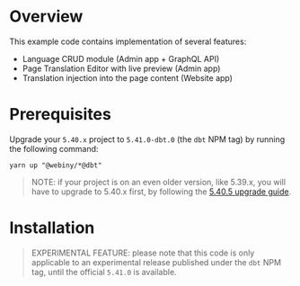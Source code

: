 # Overview

This example code contains implementation of several features:

- Language CRUD module (Admin app + GraphQL API)
- Page Translation Editor with live preview (Admin app)
- Translation injection into the page content (Website app)

# Prerequisites

Upgrade your `5.40.x` project to `5.41.0-dbt.0` (the `dbt` NPM tag) by running the following command:

```
yarn up "@webiny/*@dbt"
```

> NOTE: if your project is on an even older version, like 5.39.x, you will have to upgrade to 5.40.x first, by following the [5.40.5 upgrade guide](https://www.webiny.com/docs/release-notes/5.40.5/upgrade-guide).

# Installation

> EXPERIMENTAL FEATURE: please note that this code is only applicable to an experimental release published under the `dbt` NPM tag, until the official `5.41.0` is available.

